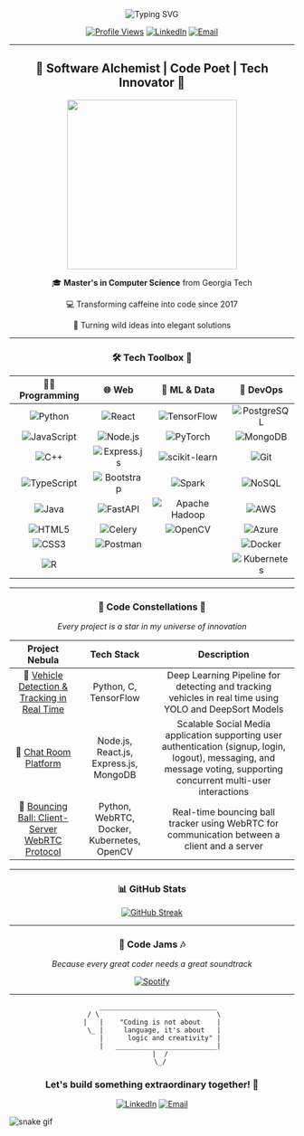 <div align="center">
  <img src="https://readme-typing-svg.herokuapp.com?font=Fira+Code&size=30&duration=3000&pause=1000&color=00FF00&background=000000&center=true&vCenter=true&multiline=true&width=600&height=100&lines=Hello%2C+World!;I'm+Younes" alt="Typing SVG" />
</div>

<div align="center">

[![Profile Views](https://komarev.com/ghpvc/?username=younes43&style=for-the-badge&color=brightgreen)](https://github.com/younes43)
[![LinkedIn](https://img.shields.io/badge/LinkedIn-Connect-blue?style=for-the-badge&logo=linkedin)](https://www.linkedin.com/in/younes-elbouzekraoui)
[![Email](https://img.shields.io/badge/Email-Contact-red?style=for-the-badge&logo=gmail)](mailto:elbouzekraoui.younes@gmail.com)

</div>

---

<div align="center">
  <h2>🚀 Software Alchemist | Code Poet | Tech Innovator 🚀</h2>
</div>

<p align="center">
  <img src="https://media.giphy.com/media/13HgwGsXF0aiGY/giphy.gif" width="300" />
</p>

<div align="center">

  🎓 **Master's in Computer Science** from Georgia Tech

  💻 Transforming caffeine into code since 2017

  🌟 Turning wild ideas into elegant solutions

</div>

---

<div align="center">
  <h3>🛠 Tech Toolbox 🧰</h3>
</div>

<div align="center">

| 👨‍💻 Programming |🌐 Web  | 🤖 ML & Data | 💾 DevOps  |
|:-----------------:|:-----------------:|:-------------:|:-------------:|
| ![Python](https://img.shields.io/badge/Python-3776AB?style=for-the-badge&logo=python&logoColor=white) | ![React](https://img.shields.io/badge/React-20232A?style=for-the-badge&logo=react&logoColor=61DAFB) | ![TensorFlow](https://img.shields.io/badge/TensorFlow-FF6F00?style=for-the-badge&logo=tensorflow&logoColor=white) | ![PostgreSQL](https://img.shields.io/badge/PostgreSQL-316192?style=for-the-badge&logo=postgresql&logoColor=white) |
| ![JavaScript](https://img.shields.io/badge/JavaScript-F7DF1E?style=for-the-badge&logo=javascript&logoColor=black) | ![Node.js](https://img.shields.io/badge/Node.js-339933?style=for-the-badge&logo=nodedotjs&logoColor=white) | ![PyTorch](https://img.shields.io/badge/PyTorch-EE4C2C?style=for-the-badge&logo=pytorch&logoColor=white) | ![MongoDB](https://img.shields.io/badge/MongoDB-47A248?style=for-the-badge&logo=mongodb&logoColor=white) |
| ![C++](https://img.shields.io/badge/C++-00599C?style=for-the-badge&logo=cplusplus&logoColor=white) | ![Express.js](https://img.shields.io/badge/express.js-%23404d59.svg?style=for-the-badge&logo=express&logoColor=%2361DAFB) | ![scikit-learn](https://img.shields.io/badge/scikit--learn-%23F7931E.svg?style=for-the-badge&logo=scikit-learn&logoColor=white) |  ![Git](https://img.shields.io/badge/Git-F05032?style=for-the-badge&logo=git&logoColor=white)|
| ![TypeScript](https://img.shields.io/badge/TypeScript-3178C6?style=for-the-badge&logo=typescript&logoColor=white) | ![Bootstrap](https://img.shields.io/badge/bootstrap-%238511FA.svg?style=for-the-badge&logo=bootstrap&logoColor=white) | ![Spark](https://img.shields.io/badge/Apache_Spark-E25A1C?style=for-the-badge&logo=apache-spark&logoColor=white) | ![NoSQL](https://img.shields.io/badge/NoSQL-000000?style=for-the-badge&logo=nosql&logoColor=white) |
| ![Java](https://img.shields.io/badge/Java-ED8B00?style=for-the-badge&logo=java&logoColor=white) | ![FastAPI](https://img.shields.io/badge/FastAPI-005571?style=for-the-badge&logo=fastapi) | ![Apache Hadoop](https://img.shields.io/badge/Apache%20Hadoop-66CCFF?style=for-the-badge&logo=apachehadoop&logoColor=black) | ![AWS](https://img.shields.io/badge/AWS-232F3E?style=for-the-badge&logo=amazonaws&logoColor=white) |
| ![HTML5](https://img.shields.io/badge/HTML5-E34F26?style=for-the-badge&logo=html5&logoColor=white) | ![Celery](https://img.shields.io/badge/celery-%23a9cc54.svg?style=for-the-badge&logo=celery&logoColor=ddf4a4) | ![OpenCV](https://img.shields.io/badge/opencv-%23white.svg?style=for-the-badge&logo=opencv&logoColor=white) | ![Azure](https://img.shields.io/badge/azure-%230072C6.svg?style=for-the-badge&logo=microsoftazure&logoColor=white) |
| ![CSS3](https://img.shields.io/badge/CSS3-1572B6?style=for-the-badge&logo=css3&logoColor=white) | ![Postman](https://img.shields.io/badge/Postman-FF6C37?style=for-the-badge&logo=postman&logoColor=white) |  | ![Docker](https://img.shields.io/badge/Docker-2496ED?style=for-the-badge&logo=docker&logoColor=white) |
| ![R](https://img.shields.io/badge/r-%23276DC3.svg?style=for-the-badge&logo=r&logoColor=white) |  |  | ![Kubernetes](https://img.shields.io/badge/Kubernetes-326CE5?style=for-the-badge&logo=kubernetes&logoColor=white) |

</div>

---

<div align="center">
  <h3>🌟 Code Constellations 🌟</h3>
  <i>Every project is a star in my universe of innovation</i>
</div>

<div align="center">

| Project Nebula | Tech Stack | Description |
|:--------------:|:----------:|:-----------:|
| 🌌 [Vehicle Detection & Tracking in Real Time](https://github.com/Younes43/Vehicule_Detection_Tracking) | Python, C, TensorFlow | Deep Learning Pipeline for detecting and tracking vehicles in real time using YOLO and DeepSort Models  |
| 🚀 [Chat Room Platform](https://github.com/Younes43/Chat-Room-Platform) | Node.js, React.js, Express.js, MongoDB | Scalable Social Media application supporting user authentication (signup, login, logout), messaging, and message voting, supporting concurrent multi-user interactions|
| 🧠 [Bouncing Ball: Client-Server WebRTC Protocol](https://github.com/Younes43/Bouncing-Ball-Tracker-Client-Server-Application) | Python, WebRTC, Docker, Kubernetes, OpenCV  | Real-time bouncing ball tracker using WebRTC for communication between a client and a server |

</div>

---

<div align="center">
  <h3>📊 GitHub Stats</h3>
</div>

<div align="center">

[![GitHub Streak](https://github-readme-streak-stats.herokuapp.com/?user=younes43&theme=radical)](https://git.io/streak-stats)

</div>

---

<div align="center">
  <h3>🎵 Code Jams 🎶</h3>
  <i>Because every great coder needs a great soundtrack</i>
</div>

<div align="center">

[![Spotify](https://novatorem.vercel.app/api/spotify?background_color=0d1117&border_color=ffffff)](https://open.spotify.com/user/younes43)

</div>

---

<div align="center">

```
   _____________________________
 / \                             \
|   |    "Coding is not about    |
 \_ |     language, it's about   |
    |      logic and creativity" |
    |   _________________________|
    |  /
    \_/
```

</div>

<div align="center">
  <h3>Let's build something extraordinary together! 🚀</h3>

[![LinkedIn](https://img.shields.io/badge/LinkedIn-Connect-blue?style=for-the-badge&logo=linkedin)](https://www.linkedin.com/in/younes-elbouzekraoui)
[![Email](https://img.shields.io/badge/Email-Contact-red?style=for-the-badge&logo=gmail)](mailto:elbouzekraoui.younes@gmail.com)

</div>

<!-- Snake Animation -->
![snake gif](https://github.com/younes43/younes43/blob/output/github-contribution-grid-snake.gif)
